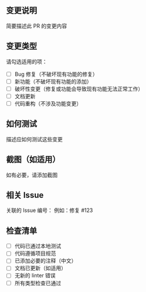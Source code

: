 ## 变更说明
简要描述此 PR 的变更内容

## 变更类型
请勾选适用的项：
- [ ] Bug 修复（不破坏现有功能的修复）
- [ ] 新功能（不破坏现有功能的添加）
- [ ] 破坏性变更（修复或功能会导致现有功能无法正常工作）
- [ ] 文档更新
- [ ] 代码重构（不涉及功能变更）

## 如何测试
描述应如何测试这些变更

## 截图（如适用）
如有必要，请添加截图

## 相关 Issue
关联的 Issue 编号：
例如：修复 #123

## 检查清单
- [ ] 代码已通过本地测试
- [ ] 代码遵循项目规范
- [ ] 已添加必要的注释（中文）
- [ ] 文档已更新（如适用）
- [ ] 无新的 linter 错误
- [ ] 所有类型检查已通过

